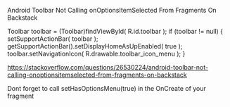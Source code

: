Android Toolbar Not Calling onOptionsItemSelected From Fragments On Backstack

Toolbar toolbar = (Toolbar)findViewById( R.id.toolbar );
if (toolbar != null) {
    setSupportActionBar( toolbar );
    getSupportActionBar().setDisplayHomeAsUpEnabled( true );
    toolbar.setNavigationIcon( R.drawable.toolbar_icon_menu );
}

https://stackoverflow.com/questions/26530224/android-toolbar-not-calling-onoptionsitemselected-from-fragments-on-backstack


Dont forget to call setHasOptionsMenu(true) in the OnCreate of your fragment

